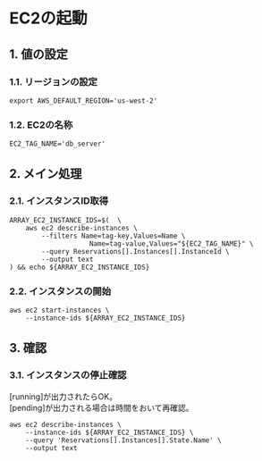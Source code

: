 <!-- omit in toc -->
# EC2の起動

## 1. 値の設定

### 1.1. リージョンの設定

    export AWS_DEFAULT_REGION='us-west-2'

### 1.2. EC2の名称

    EC2_TAG_NAME='db_server'

## 2. メイン処理

### 2.1. インスタンスID取得

    ARRAY_EC2_INSTANCE_IDS=$(  \
        aws ec2 describe-instances \
            --filters Name=tag-key,Values=Name \
                        Name=tag-value,Values="${EC2_TAG_NAME}" \
            --query Reservations[].Instances[].InstanceId \
            --output text
    ) && echo ${ARRAY_EC2_INSTANCE_IDS}

### 2.2. インスタンスの開始

    aws ec2 start-instances \
        --instance-ids ${ARRAY_EC2_INSTANCE_IDS}

## 3. 確認

### 3.1. インスタンスの停止確認

[running]が出力されたらOK。  
[pending]が出力される場合は時間をおいて再確認。

    aws ec2 describe-instances \
        --instance-ids ${ARRAY_EC2_INSTANCE_IDS} \
        --query 'Reservations[].Instances[].State.Name' \
        --output text
